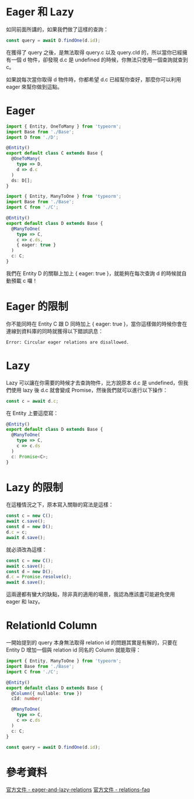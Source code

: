 # Eager 和 Lazy

如同前面所講的，如果我們做了這樣的查詢：

```ts
const query = await D.findOne(d.id);
```

在獲得了 query 之後，是無法取得 query.c 以及 query.cId 的，所以當你已經擁有一個 d 物件，卻發現 d.c 是 undefined 的時候，你無法只使用一個查詢就查到 c。

如果說每次當你取得 d 物件時，你都希望 d.c 已經幫你查好，那麼你可以利用 eager 來幫你做到這點。

# Eager

```ts
import { Entity, OneToMany } from 'typeorm';
import Base from './Base';
import D from './D';

@Entity()
export default class C extends Base {
  @OneToMany(
    type => D,
    d => d.c
  )
  ds: D[];
}
```

```ts
import { Entity, ManyToOne } from 'typeorm';
import Base from './Base';
import C from './C';

@Entity()
export default class D extends Base {
  @ManyToOne(
    type => C,
    c => c.ds,
    { eager: true }
  )
  c: C;
}
```

我們在 Entity D 的關聯上加上 { eager: true }，就能夠在每次查詢 d 的時候就自動預載 c 囉！

# Eager 的限制

你不能同時在 Entity C 跟 D 同時加上 { eager: true }，當你這樣做的時候你會在連線到資料庫的同時就獲得以下錯誤訊息：

```bash
Error: Circular eager relations are disallowed.
```

# Lazy

Lazy 可以讓在你需要的時候才去查詢物件，比方說原本 d.c 是 undefined，但我們使用 lazy 後 d.c 就會變成 Promise<C>，然後我們就可以進行以下操作：

```ts
const c = await d.c;
```

在 Entity 上要這麼寫：

```ts
@Entity()
export default class D extends Base {
  @ManyToOne(
    type => C,
    c => c.ds
  )
  c: Promise<C>;
}
```

# Lazy 的限制

在這種情況之下，原本寫入關聯的寫法是這樣：

```ts
const c = new C();
await c.save();
const d = new D();
d.c = c;
await d.save();
```

就必須改為這樣：

```ts
const c = new C();
await c.save();
const d = new D();
d.c = Promise.resolve(c);
await d.save();
```

這兩邊都有蠻大的缺點，除非真的適用的場景，我認為應該盡可能避免使用 eager 和 lazy。

# RelationId Column

一開始提到的 query 本身無法取得 relation id 的問題其實是有解的，只要在 Entity D 增加一個與 relation id 同名的 Column 就能取得：

```ts
import { Entity, ManyToOne } from 'typeorm';
import Base from './Base';
import C from './C';

@Entity()
export default class D extends Base {
  @Column({ nullable: true })
  cId: number;

  @ManyToOne(
    type => C,
    c => c.ds
  )
  c: C;
}
```

```ts
const query = await D.findOne(d.id);
```

# 參考資料

[官方文件 - eager-and-lazy-relations](https://typeorm.io/#/eager-and-lazy-relations)
[官方文件 - relations-faq](https://typeorm.io/#/relations-faq)
